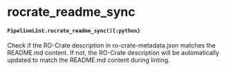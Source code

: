 # rocrate_readme_sync

#### `PipelineLint.rocrate_readme_sync(){:python}`

Check if the RO-Crate description in ro-crate-metadata.json matches the README.md content.
If not, the RO-Crate description will be automatically updated to match the README.md content during linting.
